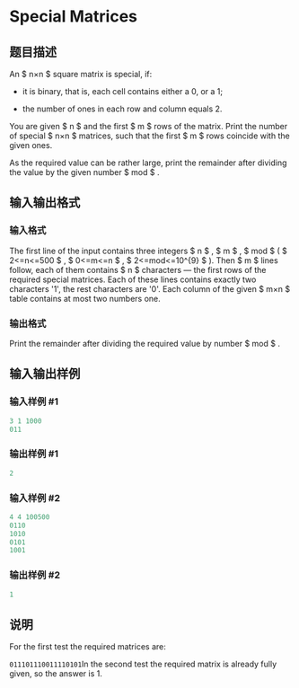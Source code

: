 # Special Matrices

## 题目描述

An $ n×n $ square matrix is special, if:

- it is binary, that is, each cell contains either a 0, or a 1;

- the number of ones in each row and column equals 2.

You are given $ n $ and the first $ m $ rows of the matrix. Print the number of special $ n×n $ matrices, such that the first $ m $ rows coincide with the given ones.

As the required value can be rather large, print the remainder after dividing the value by the given number $ mod $ .

## 输入输出格式

### 输入格式

The first line of the input contains three integers $ n $ , $ m $ , $ mod $ ( $ 2<=n<=500 $ , $ 0<=m<=n $ , $ 2<=mod<=10^{9} $ ). Then $ m $ lines follow, each of them contains $ n $ characters — the first rows of the required special matrices. Each of these lines contains exactly two characters '1', the rest characters are '0'. Each column of the given $ m×n $ table contains at most two numbers one.

### 输出格式

Print the remainder after dividing the required value by number $ mod $ .

## 输入输出样例

### 输入样例 #1

```cpp
3 1 1000
011

```
### 输出样例 #1

```cpp
2

```
### 输入样例 #2

```cpp
4 4 100500
0110
1010
0101
1001

```
### 输出样例 #2

```cpp
1

```
## 说明

For the first test the required matrices are:

`011101110011110101`In the second test the required matrix is already fully given, so the answer is 1.

